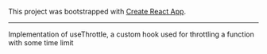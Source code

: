 This project was bootstrapped with [Create React App](https://github.com/facebook/create-react-app).

---

Implementation of useThrottle, a custom hook used for throttling a function with some time limit
